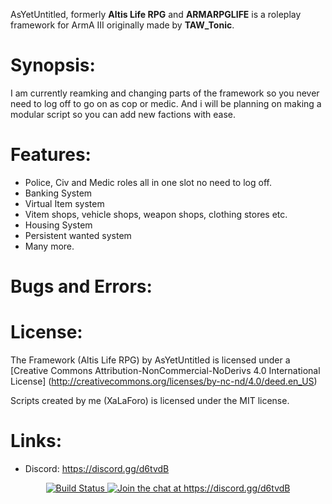 AsYetUntitled, formerly <b>Altis Life RPG</b> and <b>ARMARPGLIFE</b> is a roleplay framework for ArmA III originally made by <b>TAW_Tonic</b>.

# Synopsis:
I am currently reamking and changing parts of the framework so you never need to log off to go on as cop or medic. And i will be planning on making a modular script so you can add new factions with ease.

# Features:

  - Police, Civ and Medic roles all in one slot no need to log off.
  - Banking System
  - Virtual Item system 
  - Vitem shops, vehicle shops, weapon shops, clothing stores etc. 
  - Housing System 
  - Persistent wanted system
  - Many more. 
  
# Bugs and Errors:  

# License: 
The Framework (Altis Life RPG) by AsYetUntitled is licensed under a [Creative Commons Attribution-NonCommercial-NoDerivs 4.0 International License] (http://creativecommons.org/licenses/by-nc-nd/4.0/deed.en_US)

Scripts created by me (XaLaForo) is licensed under the MIT license.

# Links:
  - Discord: https://discord.gg/d6tvdB

<p align="center">
    <a href="https://travis-ci.org/AsYetUntitled/Framework">
        <img src="https://api.travis-ci.org/AsYetUntitled/Framework.svg" alt="Build Status">
    </a>
       <a href="https://discord.gg/ajGUDSH">
        <img src="https://img.shields.io/badge/Discord-Join%20chat%20→-738bd7.svg" alt="Join the chat at https://discord.gg/d6tvdB">
    </a>
</p>
